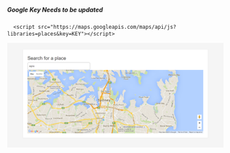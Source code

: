 
#####     Google Key Needs to be updated
      <script src="https://maps.googleapis.com/maps/api/js?libraries=places&key=KEY"></script>

![Alt text](screenshot.png "ScreenShot")
